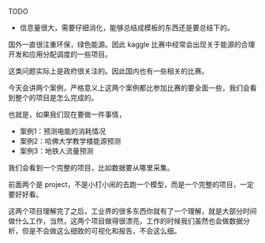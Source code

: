 TODO

- 信息量很大，需要仔细消化，能够总结成模板的东西还是要总结下的。



国外一直很注重环保，绿色能源。因此 kaggle 比赛中经常会出现关于能源的合理开发和应用分配调度的一些项目。

这类问题实际上是政府很关注的。因此国内也有一些相关的比赛。


今天会讲两个案例，严格意义上这两个案例都比参加比赛的要全面一些，我们会看到整个的项目是怎么完成的。

也就是，如果我们现在要做一件事情，

- 案例1：预测电能的消耗情况
- 案例2：哈佛大学教学楼能源预测
- 案例3：地铁人流量预测

我们会看到一个完整的项目，比如数据要从哪里采集。


前面两个是 project，不是小打小闹的去跑一个模型，而是一个完整的项目，一定要好好看。

这两个项目理解完了之后，工业界的很多东西你就有了一个理解，就是大部分时间做什么工作，当然，这两个项目做得很漂亮，工作的时候我们虽然也会做数据分析，但是不会做这么细致的可视化和报告，不会这么细。
